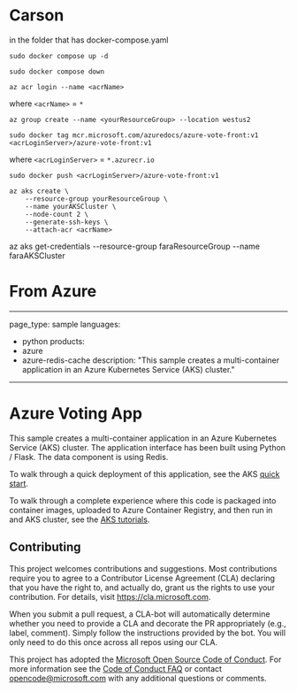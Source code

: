 # Carson

in the folder that has docker-compose.yaml

`sudo docker compose up -d`

`sudo docker compose down`

`az acr login --name <acrName>`

where `<acrName>` = `*`

`az group create --name <yourResourceGroup> --location westus2`

`sudo docker tag mcr.microsoft.com/azuredocs/azure-vote-front:v1 <acrLoginServer>/azure-vote-front:v1`

where `<acrLoginServer>` = `*.azurecr.io`

`sudo docker push <acrLoginServer>/azure-vote-front:v1`

```
az aks create \
    --resource-group yourResourceGroup \
    --name yourAKSCluster \
    --node-count 2 \
    --generate-ssh-keys \
    --attach-acr <acrName>
```

az aks get-credentials --resource-group faraResourceGroup --name faraAKSCluster

# From Azure

---
page_type: sample
languages:
  - python
products:
  - azure
  - azure-redis-cache
description: "This sample creates a multi-container application in an Azure Kubernetes Service (AKS) cluster."
---

# Azure Voting App

This sample creates a multi-container application in an Azure Kubernetes Service (AKS) cluster. The application interface has been built using Python / Flask. The data component is using Redis.

To walk through a quick deployment of this application, see the AKS [quick start](https://docs.microsoft.com/en-us/azure/aks/kubernetes-walkthrough?WT.mc_id=none-github-nepeters).

To walk through a complete experience where this code is packaged into container images, uploaded to Azure Container Registry, and then run in and AKS cluster, see the [AKS tutorials](https://docs.microsoft.com/en-us/azure/aks/tutorial-kubernetes-prepare-app?WT.mc_id=none-github-nepeters).

## Contributing

This project welcomes contributions and suggestions.  Most contributions require you to agree to a
Contributor License Agreement (CLA) declaring that you have the right to, and actually do, grant us
the rights to use your contribution. For details, visit https://cla.microsoft.com.

When you submit a pull request, a CLA-bot will automatically determine whether you need to provide
a CLA and decorate the PR appropriately (e.g., label, comment). Simply follow the instructions
provided by the bot. You will only need to do this once across all repos using our CLA.

This project has adopted the [Microsoft Open Source Code of Conduct](https://opensource.microsoft.com/codeofconduct/).
For more information see the [Code of Conduct FAQ](https://opensource.microsoft.com/codeofconduct/faq/) or
contact [opencode@microsoft.com](mailto:opencode@microsoft.com) with any additional questions or comments.
